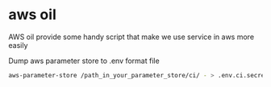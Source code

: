 # aws oil

AWS oil provide some handy script that make we use service in aws more easily


Dump aws parameter store to .env format file

```bash
aws-parameter-store /path_in_your_parameter_store/ci/ - > .env.ci.secrets
```
